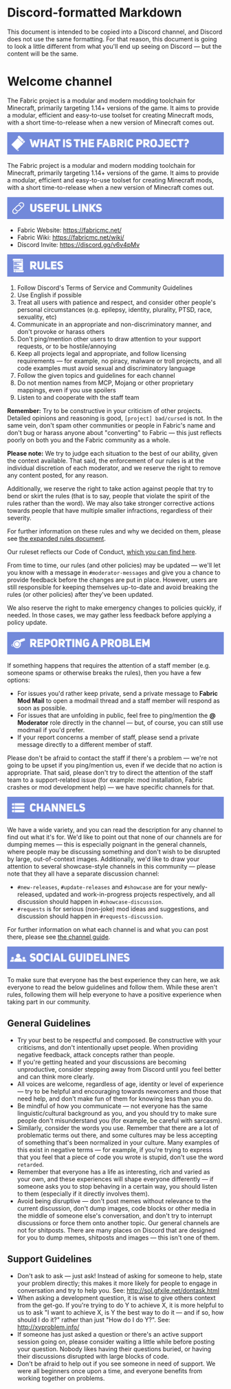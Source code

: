 # Discord-formatted Markdown

This document is intended to be copied into a Discord channel, and Discord does not use the same formatting. For that reason, this document is going to look a little different from what you'll end up seeing on Discord — but the content will be the same.

# Welcome channel

The Fabric project is a modular and modern modding toolchain for Minecraft, primarily targeting 1.14+ versions of the game. It aims to provide a modular, efficient and easy-to-use toolset for creating Minecraft mods, with a short time-to-release when a new version of Minecraft comes out.

![What is the Fabric project?](/images/header-1-fabric-project.png)

The Fabric project is a modular and modern modding toolchain for Minecraft, primarily targeting 1.14+ versions of the game. It aims to provide a modular, efficient and easy-to-use toolset for creating Minecraft mods, with a short time-to-release when a new version of Minecraft comes out.

![Useful Links](/images/header-2-useful-links.png)

* Fabric Website: https://fabricmc.net/
* Fabric Wiki: https://fabricmc.net/wiki/
* Discord Invite: https://discord.gg/v6v4pMv

![Rules](/images/header-3-rules.png)

1. Follow Discord's Terms of Service and Community Guidelines
1. Use English if possible
1. Treat all users with patience and respect, and consider other people's personal circumstances (e.g. epilepsy, identity, plurality, PTSD, race, sexuality, etc)
1. Communicate in an appropriate and non-discriminatory manner, and don't provoke or harass others
1. Don't ping/mention other users to draw attention to your support requests, or to be hostile/annoying
1. Keep all projects legal and appropriate, and follow licensing requirements — for example, no piracy, malware or troll projects, and all code examples must avoid sexual and discriminatory language
1. Follow the given topics and guidelines for each channel
1. Do not mention names from MCP, Mojang or other proprietary mappings, even if you use spoilers
1. Listen to and cooperate with the staff team

**Remember:** Try to be constructive in your criticism of other projects. Detailed opinions and reasoning is good, `[project] bad/cursed` is not. In the same vein, don't spam other communities or people in Fabric's name and don't bug or harass anyone about "converting" to Fabric — this just reflects poorly on both you and the Fabric community as a whole.

**Please note:** We try to judge each situation to the best of our ability, given the context available. That said, the enforcement of our rules is at the individual discretion of each moderator, and we reserve the right to remove any content posted, for any reason.

Additionally, we reserve the right to take action against people that try to bend or skirt the rules (that is to say, people that violate the spirit of the rules rather than the word). We may also take stronger corrective actions towards people that have multiple smaller infractions, regardless of their severity.

For further information on these rules and why we decided on them, please see [the expanded rules document](rules.md).

Our ruleset reflects our Code of Conduct, [which you can find here](/CODE_OF_CONDUCT.md).

From time to time, our rules (and other policies) may be updated — we'll let you know with a message in `#moderator-messages` and give you a chance to provide feedback before the changes are put in place. However, users are still responsible for keeping themselves up-to-date and avoid breaking the rules (or other policies) after they've been updated.

We also reserve the right to make emergency changes to policies quickly, if needed. In those cases, we may gather less feedback before applying a policy update.

![Reporting a Problem](/images/header-4-reporting-a-problem.png)

If something happens that requires the attention of a staff member (e.g. someone spams or otherwise breaks the rules), then you have a few options:
* For issues you'd rather keep private, send a private message to **Fabric Mod Mail** to open a modmail thread and a staff member will respond as soon as possible.
* For issues that are unfolding in public, feel free to ping/mention the **@ Moderator** role directly in the channel — but, of course, you can still use modmail if you'd prefer.
* If your report concerns a member of staff, please send a private message directly to a different member of staff.

Please don't be afraid to contact the staff if there's a problem — we're not going to be upset if you ping/mention us, even if we decide that no action is appropriate. That said, please don't try to direct the attention of the staff team to a support-related issue (for example: mod installation, Fabric crashes or mod development help) — we have specific channels for that.

![Channels](/images/header-5-channels.png)

We have a wide variety, and you can read the description for any channel to find out what it's for. We'd like to point out that none of our channels are for dumping memes — this is especially poignant in the general channels, where people may be discussing something and don't wish to be disrupted by large, out-of-context images. Additionally, we'd like to draw your attention to several showcase-style channels in this community — please note that they all have a separate discussion channel:

* `#new-releases`, `#update-releases` and `#showcase` are for your newly-released, updated and work-in-progress projects respectively, and all discussion should happen in `#showcase-discussion`.
* `#requests` is for serious (non-joke) mod ideas and suggestions, and discussion should happen in `#requests-discussion`.

For further information on what each channel is and what you can post there, please see [the channel guide](channels.md).

![Social Guidelines](/images/header-6-social-guidelines.png)

To make sure that everyone has the best experience they can here, we ask everyone to read the below guidelines and follow them. While these aren't rules, following them will help everyone to have a positive experience when taking part in our community.

## General Guidelines

* Try your best to be respectful and composed. Be constructive with your criticisms, and don't intentionally upset people. When providing negative feedback, attack concepts rather than people.
* If you're getting heated and your discussions are becoming unproductive, consider stepping away from Discord until you feel better and can think more clearly.
* All voices are welcome, regardless of age, identity or level of experience — try to be helpful and encouraging towards newcomers and those that need help, and don't make fun of them for knowing less than you do. 
* Be mindful of how you communicate — not everyone has the same linguistic/cultural background as you, and you should try to make sure people don't misunderstand you (for example, be careful with sarcasm).
* Similarly, consider the words you use. Remember that there are a lot of problematic terms out there, and some cultures may be less accepting of something that's been normalized in your culture. Many examples of this exist in negative terms — for example, if you're trying to express that you feel that a piece of code you wrote is stupid, don't use the word `retarded`.
* Remember that everyone has a life as interesting, rich and varied as your own, and these experiences will shape everyone differently — if someone asks you to stop behaving in a certain way, you should listen to them (especially if it directly involves them).
* Avoid being disruptive — don't post memes without relevance to the current discussion, don't dump images, code blocks or other media in the middle of someone else's conversation, and don't try to interrupt discussions or force them onto another topic. Our general channels are not for shitposts. There are many places on Discord that are designed for you to dump memes, shitposts and images — this isn't one of them.

## Support Guidelines

* Don't ask to ask — just ask! Instead of asking for someone to help, state your problem directly; this makes it more likely for people to engage in conversation and try to help you. See: http://sol.gfxile.net/dontask.html
* When asking a development question, it is wise to give others context from the get-go. If you're trying to do Y to achieve X, it is more helpful to us to ask "I want to achieve X, is Y the best way to do it — and if so, how should I do it?" rather than just "How do I do Y?". See: http://xyproblem.info/
* If someone has just asked a question or there's an active support session going on, please consider waiting a little while before posting your question. Nobody likes having their questions buried, or having their discussions disrupted with large blocks of code.
* Don't be afraid to help out if you see someone in need of support. We were all beginners once upon a time, and everyone benefits from working together on problems.
